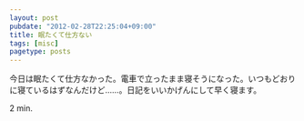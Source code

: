 ```yaml
---
layout: post
pubdate: "2012-02-28T22:25:04+09:00"
title: 眠たくて仕方ない
tags: [misc]
pagetype: posts
---
```

今日は眠たくて仕方なかった。電車で立ったまま寝そうになった。いつもどおりに寝ているはずなんだけど……。日記をいいかげんにして早く寝ます。

2 min.
